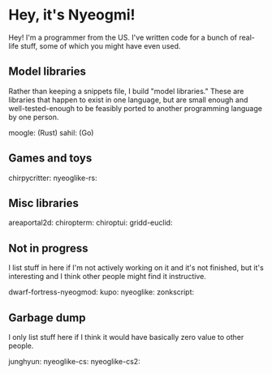 # Hey, it's Nyeogmi!

Hey! I'm a programmer from the US. I've written code for a bunch of real-life stuff, some of which you might have even used.

## Model libraries

Rather than keeping a snippets file, I build "model libraries." These are libraries that happen to exist in one language, but are small enough and well-tested-enough to be feasibly ported to another programming language by one person.

moogle: (Rust)
sahil: (Go)

## Games and toys

chirpycritter: 
nyeoglike-rs:

## Misc libraries

areaportal2d: 
chiropterm:
chiroptui:
gridd-euclid:

## Not in progress 

I list stuff in here if I'm not actively working on it and it's not finished, but it's interesting and I think other people might find it instructive.

dwarf-fortress-nyeogmod:
kupo: 
nyeoglike:
zonkscript:

## Garbage dump

I only list stuff here if I think it would have basically zero value to other people.

junghyun:
nyeoglike-cs:
nyeoglike-cs2:
